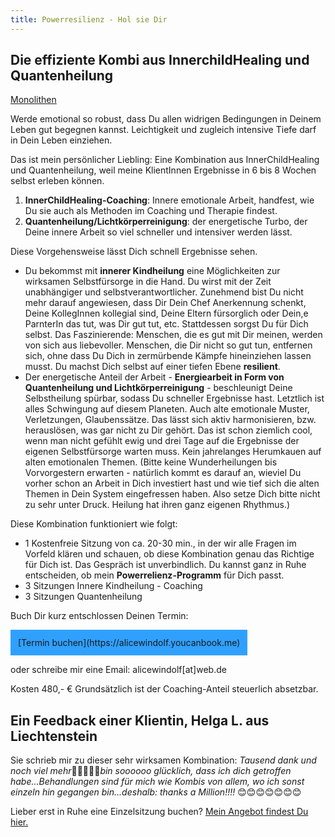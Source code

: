 ```yaml
---
title: Powerresilienz - Hol sie Dir
---
```


## Die effiziente Kombi aus InnerchildHealing und Quantenheilung
[Monolithen](2020-04-10-Monolithen.jpg)

Werde emotional so robust, dass Du allen widrigen Bedingungen in Deinem Leben gut begegnen kannst. Leichtigkeit und zugleich intensive Tiefe darf in Dein Leben einziehen. 

Das ist mein persönlicher Liebling: Eine Kombination aus InnerChildHealing und Quantenheilung, weil meine KlientInnen Ergebnisse in 6 bis 8 Wochen selbst erleben können. 

1. **InnerChildHealing-Coaching**: Innere emotionale Arbeit, handfest, wie Du sie auch als Methoden im Coaching und Therapie findest. 
2. **Quantenheilung/Lichtkörperreinigung**: der energetische Turbo, der Deine innere Arbeit so viel schneller und intensiver werden lässt. 

Diese Vorgehensweise lässt Dich schnell Ergebnisse sehen. 
- Du bekommst mit **innerer Kindheilung** eine Möglichkeiten zur wirksamen Selbstfürsorge in die Hand. Du wirst mit der Zeit unabhängiger und selbstverantwortlicher.  Zunehmend bist Du nicht mehr darauf angewiesen, dass Dir Dein Chef Anerkennung schenkt, Deine KollegInnen kollegial sind, Deine Eltern fürsorglich oder Dein,e ParnterIn das tut, was Dir gut tut, etc. Stattdessen sorgst Du für Dich selbst. Das Faszinierende: Menschen, die es gut mit Dir meinen, werden von sich aus liebevoller. Menschen, die Dir nicht so gut tun, entfernen sich, ohne dass Du Dich in zermürbende Kämpfe hineinziehen lassen musst. Du machst Dich selbst auf einer tiefen Ebene **resilient**. 
- Der energetische Anteil der Arbeit - **Energiearbeit in Form von Quantenheilung und Lichtkörperreinigung** - beschleunigt Deine Selbstheilung spürbar, sodass Du schneller Ergebnisse hast. Letztlich ist alles Schwingung auf diesem Planeten. Auch alte emotionale Muster, Verletzungen, Glaubenssätze. Das lässt sich aktiv harmonisieren, bzw. herauslösen, was gar nicht zu Dir gehört. Das ist schon ziemlich cool, wenn man nicht gefühlt ewig und drei Tage auf die Ergebnisse der eigenen Selbstfürsorge warten muss. Kein jahrelanges Herumkauen auf alten emotionalen Themen. (Bitte keine Wunderheilungen bis Vorvorgestern erwarten - natürlich kommt es darauf an, wieviel Du vorher schon an Arbeit in Dich investiert hast und wie tief sich die alten Themen in Dein System eingefressen haben. Also setze Dich bitte nicht zu sehr unter Druck. Heilung hat ihren ganz eigenen Rhythmus.) 

Diese Kombination funktioniert wie folgt: 

- 1 Kostenfreie Sitzung von ca. 20-30 min., in der wir alle Fragen im Vorfeld klären und schauen, ob diese Kombination genau das Richtige für Dich ist. Das Gespräch ist unverbindlich. Du kannst ganz in Ruhe entscheiden, ob mein **Powerrelienz-Programm** für Dich passt. 
- 3 Sitzungen Innere Kindheilung - Coaching
- 3 Sitzungen Quantenheilung

Buch Dir kurz entschlossen Deinen Termin:

<span style='display:inline-block;padding:12px;background:#30A0ff'>
[Termin buchen](https://alicewindolf.youcanbook.me)
</span>

oder schreibe mir eine Email: alicewindolf[at]web.de 

Kosten 480,- €
Grundsätzlich ist der Coaching-Anteil steuerlich absetzbar.

## Ein Feedback einer Klientin, Helga L. aus Liechtenstein 
Sie schrieb mir zu dieser sehr wirksamen Kombination: 
*Tausend dank und noch viel mehr*🙏🙏🙏🙏🙏*bin soooooo glücklich, dass ich dich getroffen habe...Behandlungen sind für mich wie Kombis von allem, wo ich sonst einzeln hin gegangen bin...deshalb: thanks a Million!!!!* 😊😊😊😊😊😊😊

Lieber erst in Ruhe eine Einzelsitzung buchen? [Mein Angebot findest Du hier.](/2021/03/19/Einzelsitzungen.html) 






